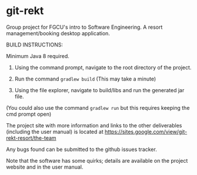 # git-rekt
Group project for FGCU's intro to Software Engineering. A resort management/booking desktop application.

BUILD INSTRUCTIONS:

Minimum Java 8 required.

1. Using the command prompt, navigate to the root directory of the project.

2. Run the command `gradlew build` (This may take a minute)

3. Using the file explorer, navigate to build/libs and run the generated jar file.

(You could also use the command `gradlew run` but this requires keeping the cmd prompt open)

The project site with more information and links to the other deliverables (including the user manual) is located at 
https://sites.google.com/view/git-rekt-resort/the-team

Any bugs found can be submitted to the github issues tracker.

Note that the software has some quirks; details are available on the project website and in the user manual.
